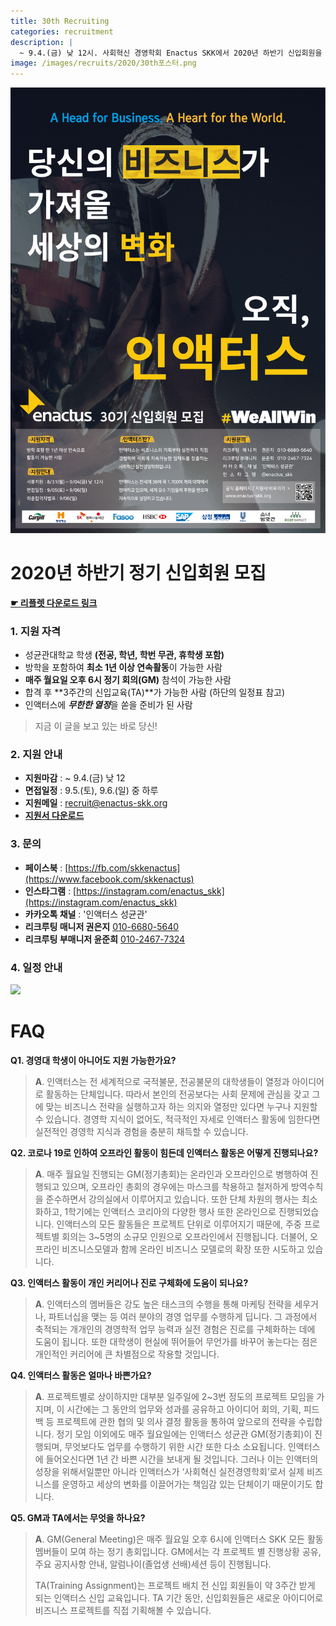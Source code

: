 ```yaml
---
title: 30th Recruiting
categories: recruitment
description: |
  ~ 9.4.(금) 낮 12시. 사회혁신 경영학회 Enactus SKK에서 2020년 하반기 신입회원을 모집하고 있습니다.
image: /images/recruits/2020/30th포스터.png
---
```


![](/images/recruits/2020/30th포스터.png)

# 2020년 하반기 정기 신입회원 모집

**[☛ 리플렛 다운로드 링크](/files/recruits/Enactus_SKK_29th_Recruitment_leaflet.pdf)**

### 1. 지원 자격

+ 성균관대학교 학생 **(전공, 학년, 학번 무관, 휴학생 포함)**
+ 방학을 포함하여 **최소 1년 이상 연속활동**이 가능한 사람
+ **매주 월요일 오후 6시 정기 회의(GM)** 참석이 가능한 사람
+ 합격 후 **3주간의 신입교육(TA)**가 가능한 사람
    (하단의 일정표 참고)
+ 인액터스에 ***무한한 열정***을 쏟을 준비가 된 사람

> 지금 이 글을 보고 있는 바로 당신!


### 2. 지원 안내

+ **지원마감** : ~ 9.4.(금) 낮 12
+ **면접일정** : 9.5.(토), 9.6.(일) 중 하루
+ **지원메일** : [recruit@enactus-skk.org](mailto:recruit@enactus-skk.org)
+ **[지원서 다운로드](/files/recruits/EnactusSKK_29th_application.docx)**

### 3. 문의

+ **페이스북** : [https://fb.com/skkenactus](https://www.facebook.com/skkenactus)
+ **인스타그램** : [https://instagram.com/enactus_skk](https://instagram.com/enactus_skk)
+ **카카오톡 채널** : '인액터스 성균관'
+ **리크루팅 매니저 권은지** [010-6680-5640](010-6680-5640)
+ **리크루팅 부매니저 윤준희** [010-2467-7324](tel:010-2467-7324)


### 4. 일정 안내

![](/images/recruits/2020/30th리크루팅일정.jpg)

# FAQ

**Q1. 경영대 학생이 아니어도 지원 가능한가요?**
>**A**. 인액터스는 전 세계적으로 국적불문, 전공불문의 대학생들이 열정과 아이디어로 활동하는 단체입니다.
따라서 본인의 전공보다는 사회 문제에 관심을 갖고 그에 맞는 비즈니스 전략을 실행하고자 하는 의지와 열정만 있다면 누구나 지원할 수 있습니다.
경영학 지식이 없어도, 적극적인 자세로 인액터스 활동에 임한다면 실전적인 경영학 지식과 경험을 충분히 채득할 수 있습니다.

**Q2. 코로나 19로 인하여 오프라인 활동이 힘든데 인액터스 활동은 어떻게 진행되나요?**
>**A**. 매주 월요일 진행되는 GM(정기총회)는 온라인과 오프라인으로 병행하여 진행되고 있으며, 오프라인 총회의 경우에는 마스크를  착용하고 철저하게 방역수칙을 준수하면서 강의실에서 이루어지고 있습니다. 
또한 단체 차원의 행사는 최소화하고, 1학기에는 인액터스 코리아의 다양한 행사 또한 온라인으로 진행되었습니다. 인액터스의 모든 활동들은 프로젝트 단위로 이루어지기 때문에, 주중 프로젝트별 회의는 3~5명의 소규모 인원으로 오프라인에서 진행됩니다. 
더불어, 오프라인 비즈니스모델과 함께 온라인 비즈니스 모델로의 확장 또한 시도하고 있습니다.

**Q3. 인액터스 활동이 개인 커리어나 진로 구체화에 도움이 되나요?**
>**A**. 인액터스의 멤버들은 강도 높은 태스크의 수행을 통해 마케팅 전략을 세우거나, 파트너십을 맺는 등 여러 분야의 경영 업무를 수행하게 딥니다.
그 과정에서 축적되는 개개인의 경영학적 업무 능력과 실전 경험은 진로를 구체화하는 데에 도움이 됩니다.
또한 대학생이 현실에 뛰어들어 무언가를 바꾸어 놓는다는 점은 개인적인 커리어에 큰 차별점으로 작용할 것입니다. 

**Q4. 인액터스 활동은 얼마나 바쁜가요?**
>**A**. 프로젝트별로 상이하지만 대부분  일주일에 2~3번 정도의 프로젝트 모임을 가지며, 이 시간에는 그 동안의 업무와 성과를 공유하고 아이디어 회의, 기획, 피드백 등 프로젝트에 관한 협의 및 의사 결정 활동을 통하여 앞으로의 전략을 수립합니다. 
정기 모임 이외에도 매주 월요일에는 인액터스 성균관 GM(정기총회)이 진행되며, 무엇보다도 업무를 수행하기 위한 시간 또한 다소 소요됩니다.
인액터스에 들어오신다면 1년 간 바쁜 시간을 보내게 될 것입니다. 그러나 이는 인액터의 성장을 위해서일뿐만 아니라 인액터스가 ‘사회혁신 실전경영학회’로서 실제 비즈니스를 운영하고 세상의 변화를 이끌어가는 책임감 있는 단체이기 때문이기도 합니다.

**Q5. GM과 TA에서는 무엇을 하나요?**
>**A**. GM(General Meeting)은 매주 월요일 오후 6시에 인액터스 SKK 모든 활동 멤버들이 모여 하는 정기 총회입니다. GM에서는 각 프로젝트 별 진행상황 공유, 주요 공지사항 안내, 알럼나이(졸업생 선배)세션 등이 진행됩니다.
>
>TA(Training Assignment)는 프로젝트 배치 전 신입 회원들이 약 3주간 받게 되는 인액터스 신입 교육입니다. TA 기간 동안, 신입회원들은 새로운 아이디어로 비즈니스 프로젝트를 직접 기획해볼 수 있습니다.
